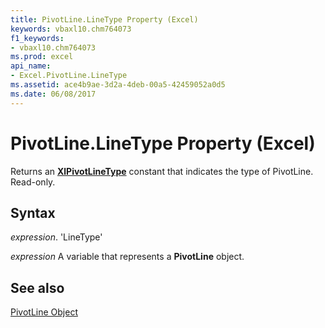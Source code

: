 ```yaml
---
title: PivotLine.LineType Property (Excel)
keywords: vbaxl10.chm764073
f1_keywords:
- vbaxl10.chm764073
ms.prod: excel
api_name:
- Excel.PivotLine.LineType
ms.assetid: ace4b9ae-3d2a-4deb-00a5-42459052a0d5
ms.date: 06/08/2017
---
```



# PivotLine.LineType Property (Excel)

Returns an  **[XlPivotLineType](Excel.XlPivotLineType.md)** constant that indicates the type of PivotLine. Read-only.


## Syntax

 _expression_. 'LineType'

 _expression_ A variable that represents a **PivotLine** object.


## See also


[PivotLine Object](Excel.PivotLine.md)

